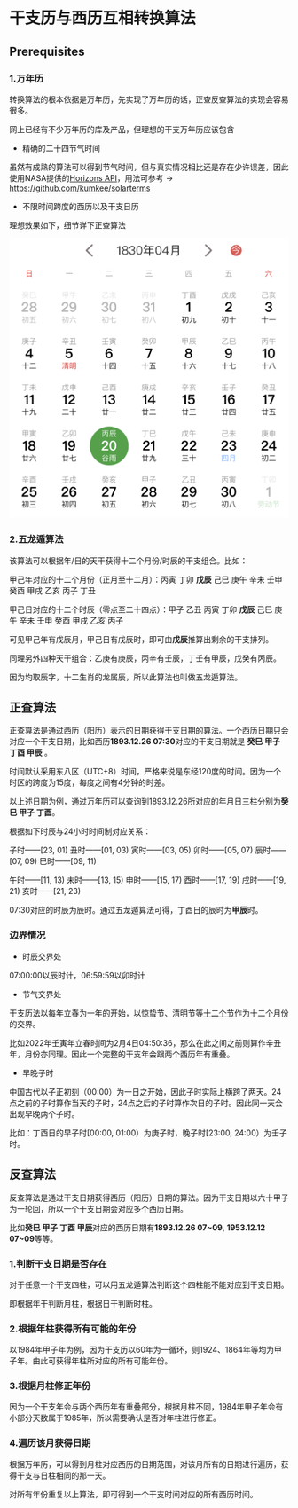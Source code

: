 # 干支历与西历互相转换算法

## Prerequisites

### 1.万年历

转换算法的根本依据是万年历，先实现了万年历的话，正查反查算法的实现会容易很多。

网上已经有不少万年历的库及产品，但理想的干支万年历应该包含

- 精确的二十四节气时间

虽然有成熟的算法可以得到节气时间，但与真实情况相比还是存在少许误差，因此使用NASA提供的[Horizons API](https://ssd.jpl.nasa.gov/)，用法可参考 -> https://github.com/kumkee/solarterms

- 不限时间跨度的西历以及干支日历

理想效果如下，细节详下正查算法

![](./img/sample_calendar.jpeg)


### 2.五龙遁算法

该算法可以根据年/日的天干获得十二个月份/时辰的干支组合。比如：

甲己年对应的十二个月份（正月至十二月）：丙寅 丁卯 **戊辰** 己巳 庚午 辛未 壬申 癸酉 甲戌 乙亥 丙子 丁丑

甲己日对应的十二个时辰（零点至二十四点）：甲子 乙丑 丙寅 丁卯 **戊辰** 己巳 庚午 辛未 壬申 癸酉 甲戌 乙亥 丙子

可见甲己年有戊辰月，甲己日有戊辰时，即可由**戊辰**推算出剩余的干支排列。

同理另外四种天干组合：乙庚有庚辰，丙辛有壬辰，丁壬有甲辰，戊癸有丙辰。

因为均取辰字，十二生肖的龙属辰，所以此算法也叫做五龙遁算法。



## 正查算法

正查算法是通过西历（阳历）表示的日期获得干支日期的算法。一个西历日期只会对应一个干支日期，比如西历**1893.12.26 07:30**对应的干支日期就是 **癸巳 甲子 丁酉 甲辰** 。

时间默认采用东八区（UTC+8）时间，严格来说是东经120度的时间。因为一个时区的跨度为15度，每度之间有4分钟的时差。



以上述日期为例，通过万年历可以查询到1893.12.26所对应的年月日三柱分别为**癸巳 甲子 丁酉**。

根据如下时辰与24小时时间制对应关系：

子时——[23, 01) 丑时——[01, 03) 寅时——[03, 05) 卯时——[05, 07) 辰时——[07, 09) 巳时——[09, 11)

午时——[11, 13) 未时——[13, 15) 申时——[15, 17) 酉时——[17, 19) 戌时——[19, 21) 亥时——[21, 23)

07:30对应的时辰为辰时。通过五龙遁算法可得，丁酉日的辰时为**甲辰**时。



### 边界情况

- 时辰交界处

07:00:00以辰时计，06:59:59以卯时计

- 节气交界处

干支历法以每年立春为一年的开始，以惊蛰节、清明节等[十二个节](https://zh.wikipedia.org/wiki/%E8%8A%82%E6%B0%94#%E4%BA%8C%E5%8D%81%E5%9B%9B%E7%AF%80%E6%B0%A3)作为十二个月份的交界。

比如2022年壬寅年立春时间为2月4日04:50:36，那么在此之间之前则算作辛丑年，月份亦同理。因此一个完整的干支年会跟两个西历年有重叠。

- 早晚子时

中国古代以子正初刻（00:00）为一日之开始，因此子时实际上横跨了两天。24点之前的子时算作当天的子时，24点之后的子时算作次日的子时。因此同一天会出现早晚两个子时。

比如：丁酉日的早子时[00:00, 01:00）为庚子时，晚子时[23:00, 24:00）为壬子时。



## 反查算法

反查算法是通过干支日期获得西历（阳历）日期的算法。因为干支日期以六十甲子为一轮回，所以一个干支日期会对应多个西历日期。

比如**癸巳 甲子 丁酉 甲辰**对应的西历日期有**1893.12.26 07~09**, **1953.12.12 07~09**等等。

### 1.判断干支日期是否存在

对于任意一个干支四柱，可以用五龙遁算法判断这个四柱能不能对应到干支日期。

即根据年干判断月柱，根据日干判断时柱。

### 2.根据年柱获得所有可能的年份

以1984年甲子年为例，因为干支历以60年为一循环，则1924、1864年等均为甲子年。由此可获得年柱所对应的所有可能年份。

### 3.根据月柱修正年份

因为一个干支年会与两个西历年有重叠部分，根据月柱不同，1984年甲子年会有小部分天数属于1985年，所以需要确认是否对年柱进行修正。

### 4.遍历该月获得日期

根据万年历，可以得到月柱对应西历的日期范围，对该月所有的日期进行遍历，获得干支与日柱相同的那一天。

对所有年份重复以上算法，即可得到一个干支时间对应的所有西历时间。
